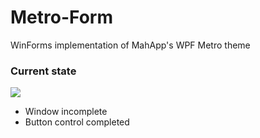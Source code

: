 # Metro-Form
WinForms implementation of MahApp's WPF Metro theme

### Current state

<img src="http://i.imgur.com/PXddRSc.png" />

* Window incomplete
* Button control completed